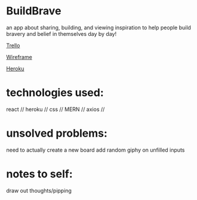 # BuildBrave
an app about sharing, building, and viewing inspiration to help people build bravery and belief in themselves day by day!



<a href="https://trello.com/b/IDjFYunW/buildbrave">Trello</a>


<a href="https://gomockingbird.com/projects/4x0s836/4gXVnC">Wireframe</a>

<a href="https://build-brave.herokuapp.com/">Heroku</a>

# technologies used:
react // heroku // css // MERN // axios //

 # unsolved problems:
 need to actually create a new board
 add random giphy on unfilled inputs
 
 
 # notes to self:
 draw out thoughts/pipping
